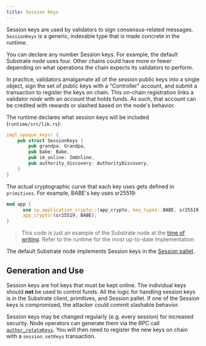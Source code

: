 ```yaml
---
title: Session Keys
---
```


Session keys are used by validators to sign consensus-related messages. `SessionKeys` is a generic,
indexable type that is made concrete in the runtime.

You can declare any number Session keys. For example, the default Substrate node uses four. Other
chains could have more or fewer depending on what operations the chain expects its validators to
perform.

In practice, validators amalgamate all of the session public keys into a single object, sign the
set of public keys with a "Controller" account, and submit a transaction to register the keys on
chain. This on-chain registration links a validator _node_ with an _account_ that holds funds. As
such, that account can be credited with rewards or slashed based on the node's behavior.

The runtime declares what session keys will be included (`runtime/src/lib.rs`):

```rust
impl_opaque_keys! {
    pub struct SessionKeys {
        pub grandpa: Grandpa,
        pub babe: Babe,
        pub im_online: ImOnline,
        pub authority_discovery: AuthorityDiscovery,
    }
}
```

The actual cryptographic curve that each key uses gets defined in `primitives`. For example, BABE's
key uses sr25519:

```rust
mod app {
	  use sp_application_crypto::{app_crypto, key_types::BABE, sr25519};
	  app_crypto!(sr25519, BABE);
}
```

> This code is just an example of the Substrate node at the
[time of writing](https://github.com/paritytech/substrate/tree/9fa8589d9b8cfe8716e9e4c48f9e3f238c1e502f).
Refer to the runtime for the most up-to-date implementation.

The default Substrate node implements Session keys in the
[Session pallet](https://substrate.dev/rustdocs/master/pallet_session/).

## Generation and Use

Session keys are hot keys that must be kept online. The individual keys should **not** be used to
control funds. All the logic for handling session keys is in the Substrate client, primitives, and
Session pallet. If one of the Session keys is compromised, the attacker could commit slashable
behavior.

Session keys may be changed regularly (e.g. every session) for increased security. Node operators
can generate them via the RPC call
[`author_rotateKeys`](https://substrate.dev/rustdocs/master/sc_rpc/author/trait.AuthorApi.html#tymethod.rotate_keys).
You will then need to register the new keys on chain with a `session.setKeys` transaction.
